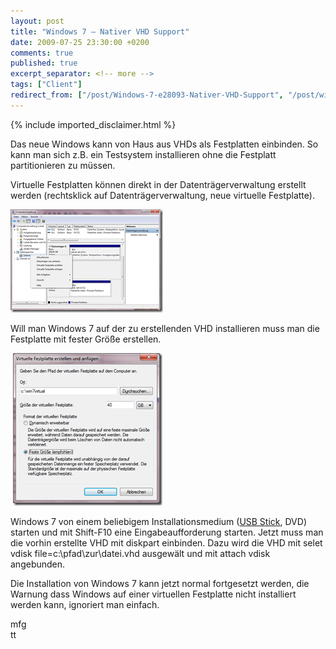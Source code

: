 ```yaml
---
layout: post
title: "Windows 7 – Nativer VHD Support"
date: 2009-07-25 23:30:00 +0200
comments: true
published: true
excerpt_separator: <!-- more -->
tags: ["Client"]
redirect_from: ["/post/Windows-7-e28093-Nativer-VHD-Support", "/post/windows-7-e28093-nativer-vhd-support"]
---
```

<!-- more -->
{% include imported_disclaimer.html %}
<p>Das neue Windows kann von Haus aus VHDs als Festplatten einbinden. So kann man sich z.B. ein Testsystem installieren ohne die Festplatt partitionieren zu m&uuml;ssen.</p>
<p>Virtuelle Festplatten k&ouml;nnen direkt in der Datentr&auml;gerverwaltung erstellt werden (rechtsklick auf Datentr&auml;gerverwaltung, neue virtuelle Festplatte).</p>
<p><a href="/assets/image_8.png"><img style="border-right-width: 0px; display: inline; border-top-width: 0px; border-bottom-width: 0px; border-left-width: 0px" title="image" src="/assets/image_thumb_8.png" border="0" alt="image" width="244" height="165" /></a></p>
<p>Will man Windows 7 auf der zu erstellenden VHD installieren muss man die Festplatte mit fester Gr&ouml;&szlig;e erstellen.</p>
<p>&nbsp;<a href="/assets/image_9.png"><img style="border-right-width: 0px; display: inline; border-top-width: 0px; border-bottom-width: 0px; border-left-width: 0px" title="image" src="/assets/image_thumb_9.png" border="0" alt="image" width="239" height="244" /></a></p>
<p>Windows 7 von einem beliebigem Installationsmedium (<a href="/post/Windows-7-e28093-Installation-mit-USB-Stick.aspx" target="_blank">USB Stick</a>, DVD) starten und mit Shift-F10 eine Eingabeaufforderung starten. Jetzt muss man die vorhin erstellte VHD mit diskpart einbinden. Dazu wird die VHD mit selet vdisk file=c:\pfad\zur\datei.vhd ausgew&auml;lt und mit attach vdisk angebunden.</p>
<p>Die Installation von Windows 7 kann jetzt normal fortgesetzt werden, die Warnung dass Windows auf einer virtuellen Festplatte nicht installiert werden kann, ignoriert man einfach.</p>
<p>mfg <br />tt</p>
